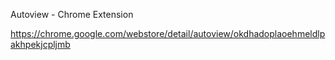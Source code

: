 Autoview - Chrome Extension

https://chrome.google.com/webstore/detail/autoview/okdhadoplaoehmeldlpakhpekjcpljmb
